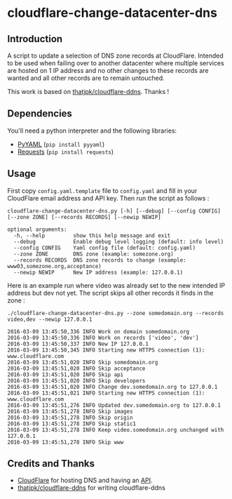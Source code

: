 cloudflare-change-datacenter-dns
================================

Introduction
------------

A script to update a selection of DNS zone records at CloudFlare. Intended to
be used when failing over to another datacenter where multiple services are
hosted on 1 IP address and no other changes to these records are wanted and all
other records are to remain untouched.

This work is based on [thatjpk/cloudflare-ddns](https://github.com/thatjpk/cloudflare-ddns). Thanks !

Dependencies
------------

You'll need a python interpreter and the following libraries:

 - [PyYAML](https://bitbucket.org/xi/pyyaml) (`pip install pyyaml`)
 - [Requests](http://docs.python-requests.org/en/latest/) (`pip install requests`)

Usage
-----

First copy `config.yaml.template` file to `config.yaml` and fill in your
CloudFlare email address and API key. Then run the script as follows :

    cloudflare-change-datacenter-dns.py [-h] [--debug] [--config CONFIG] [--zone ZONE] [--records RECORDS] [--newip NEWIP]

    optional arguments:
      -h, --help         show this help message and exit
      --debug            Enable debug level logging (default: info level)
      --config CONFIG    Yaml config file (default: config.yaml)
      --zone ZONE        DNS zone (example: somezone.org)
      --records RECORDS  DNS zone records to change (example: www03,somezone.org,acceptance)
      --newip NEWIP      New IP address (example: 127.0.0.1)

Here is an example run where video was already set to the new intended IP
address but dev not yet. The script skips all other records it finds in the zone :

    ./cloudflare-change-datacenter-dns.py --zone somedomain.org --records video,dev --newip 127.0.0.1

    2016-03-09 13:45:50,336 INFO Work on domain somedomain.org
    2016-03-09 13:45:50,336 INFO Work on records ['video', 'dev']
    2016-03-09 13:45:50,337 INFO New IP 127.0.0.1
    2016-03-09 13:45:50,345 INFO Starting new HTTPS connection (1): www.cloudflare.com
    2016-03-09 13:45:51,020 INFO Skip somedomain.org
    2016-03-09 13:45:51,020 INFO Skip acceptance
    2016-03-09 13:45:51,020 INFO Skip api
    2016-03-09 13:45:51,020 INFO Skip developers
    2016-03-09 13:45:51,020 INFO Change dev.somedomain.org to 127.0.0.1
    2016-03-09 13:45:51,021 INFO Starting new HTTPS connection (1): www.cloudflare.com
    2016-03-09 13:45:51,276 INFO Updated dev.somedomain.org to 127.0.0.1
    2016-03-09 13:45:51,278 INFO Skip images
    2016-03-09 13:45:51,278 INFO Skip origin
    2016-03-09 13:45:51,278 INFO Skip static1
    2016-03-09 13:45:51,278 INFO Keep video.somedomain.org unchanged with 127.0.0.1
    2016-03-09 13:45:51,278 INFO Skip www

Credits and Thanks
------------------

 - [CloudFlare](https://www.cloudflare.com/) for hosting DNS and having an [API](http://www.cloudflare.com/docs/client-api.html).
 - [thatjpk/cloudflare-ddns](https://github.com/thatjpk/cloudflare-ddns) for
   writing cloudflare-ddns

